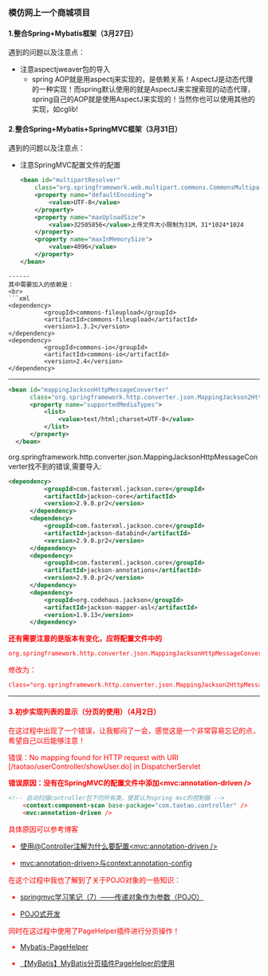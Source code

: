  ### 模仿网上一个商城项目

 #### 1.整合Spring+Mybatis框架（3月27日）

 遇到的问题以及注意点：

  - 注意aspectjweaver包的导入
    - spring AOP就是用aspectj来实现的，是依赖关系！AspectJ是动态代理的一种实现！而spring默认使用的就是AspectJ来实搜索现的动态代理，spring自己的AOP就是使用AspectJ来实现的！当然你也可以使用其他的实现，如cglib!

 #### 2.整合Spring+Mybatis+SpringMVC框架（3月31日）

 遇到的问题以及注意点：

  - 注意SpringMVC配置文件的配置
    ```xml
    <bean id="multipartResolver"
		class="org.springframework.web.multipart.commons.CommonsMultipartResolver">
		<property name="defaultEncoding">
			<value>UTF-8</value>
		</property>
		<property name="maxUploadSize">
			<value>32505856</value>上传文件大小限制为31M，31*1024*1024
		</property>
		<property name="maxInMemorySize">
			<value>4096</value>
		</property>
	</bean>
  ```
  ------
  其中需要加入的依赖是：
  <br>
  ```xml
  <dependency>
			<groupId>commons-fileupload</groupId>
			<artifactId>commons-fileupload</artifactId>
			<version>1.3.2</version>
</dependency>
<dependency>
			<groupId>commons-io</groupId>
			<artifactId>commons-io</artifactId>
			<version>2.4</version>
</dependency>
  ```

  ------

  ```xml
  <bean id="mappingJacksonHttpMessageConverter"
		class="org.springframework.http.converter.json.MappingJackson2HttpMessageConverter">
		<property name="supportedMediaTypes">
			<list>
				<value>text/html;charset=UTF-8</value>
			</list>
		</property>
	</bean>
  ```

  org.springframework.http.converter.json.MappingJacksonHttpMessageConverter找不到的错误,需要导入:
  ```xml
  <dependency>
			<groupId>com.fasterxml.jackson.core</groupId>
			<artifactId>jackson-core</artifactId>
			<version>2.9.0.pr2</version>
		</dependency>
		<dependency>
			<groupId>com.fasterxml.jackson.core</groupId>
			<artifactId>jackson-databind</artifactId>
			<version>2.9.0.pr2</version>
		</dependency>
		<dependency>
			<groupId>com.fasterxml.jackson.core</groupId>
			<artifactId>jackson-annotations</artifactId>
			<version>2.9.0.pr2</version>
		</dependency>
		<dependency>
			<groupId>org.codehaus.jackson</groupId>
			<artifactId>jackson-mapper-asl</artifactId>
			<version>1.9.13</version>
		</dependency>
  ```
**<font color=red>还有需要注意的是版本有变化，应将配置文件中的**

```xml
org.springframework.http.converter.json.MappingJacksonHttpMessageConverter
```
修改为：
```xml
class="org.springframework.http.converter.json.MappingJackson2HttpMessageConverter"
```

-------

#### 3.初步实现列表的显示（分页的使用）（4月2日）

在这过程中出现了一个错误，让我郁闷了一会，感觉这是一个非常容易忘记的点，希望自己以后能够注意！

错误：No mapping found for HTTP request with URI [/taotao/userController/showUser.do] in DispatcherServlet

**<font color=red>错误原因：没有在SpringMVC的配置文件中添加<mvc:annotation-driven />**

```xml
<!-- 自动扫描controller包下的所有类，使其认为spring mvc的控制器 -->
	<context:component-scan base-package="com.taotao.controller" />
	<mvc:annotation-driven />
```
具体原因可以参考博客
- [使用@Controller注解为什么要配置<mvc:annotation-driven />](http://blog.csdn.net/jbgtwang/article/details/7359592)

- [mvc:annotation-driven>与context:annotation-config](http://www.cnblogs.com/dreamroute/p/4493346.html)

在这个过程中我也了解到了关于POJO对象的一些知识：

- [springmvc学习笔记（7）——传递对象作为参数（POJO）](http://blog.csdn.net/u010837612/article/details/45199919)

- [POJO式开发](http://blog.csdn.net/gaoqian19820731/article/details/6256544)

<font color=red>同时在这过程中使用了PageHelper插件进行分页操作！

- [Mybatis-PageHelper](https://github.com/pagehelper/Mybatis-PageHelper)

- [【MyBatis】MyBatis分页插件PageHelper的使用](http://blog.csdn.net/eson_15/article/details/52270046)
